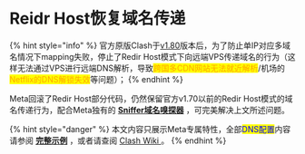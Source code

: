# Reidr Host恢复域名传递

{% hint style="info" %}
官方原版Clash于[v1.80](https://github.com/Dreamacro/clash/releases/tag/v1.8.0)版本后，为了防止单IP对应多域名情况下mapping失败，停止了Redir Host模式下向远端VPS传递域名的行为（这样无法通过VPS进行远端DNS解析，导致<mark style="color:orange;">跨国多CDN网站无法就近解析</mark>/机场的<mark style="color:orange;">Netflix的DNS解锁失效</mark>等问题）；
{% endhint %}

Meta回滚了Redir Host部分代码，仍然保留官方v1.70以前的Redir Host模式的域名传递行为，配合Meta独有的 [**Sniffer域名嗅探器**](sniffer.md) ，可完美解决上文所述问题。



{% hint style="danger" %}
本文内容只展示Meta专属特性，全部<mark style="color:blue;">DNS配置</mark>内容请参阅 [**完整示例**](../../example/ex1.md#dns-pei-zhi) ，或者请查阅 [Clash Wiki ](https://lancellc.gitbook.io/clash/clash-config-file/dns)。
{% endhint %}
